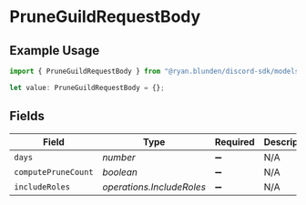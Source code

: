 # PruneGuildRequestBody

## Example Usage

```typescript
import { PruneGuildRequestBody } from "@ryan.blunden/discord-sdk/models/operations";

let value: PruneGuildRequestBody = {};
```

## Fields

| Field                     | Type                      | Required                  | Description               |
| ------------------------- | ------------------------- | ------------------------- | ------------------------- |
| `days`                    | *number*                  | :heavy_minus_sign:        | N/A                       |
| `computePruneCount`       | *boolean*                 | :heavy_minus_sign:        | N/A                       |
| `includeRoles`            | *operations.IncludeRoles* | :heavy_minus_sign:        | N/A                       |